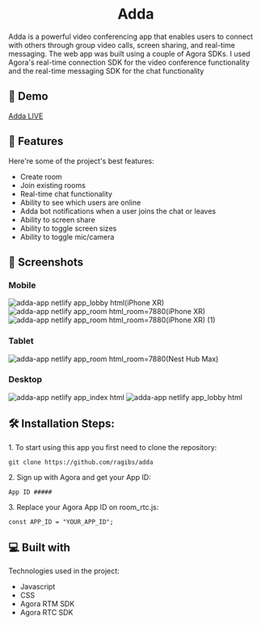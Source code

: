 <h1 align="center" id="title">Adda</h1>

<p id="description">Adda is a powerful video conferencing app that enables users to connect with others through group video calls, screen sharing, and real-time messaging. The web app was built using a couple of Agora SDKs. I used Agora's real-time connection SDK for the video conference functionality and the real-time messaging SDK for the chat functionality</p>

 <h2>🚀 Demo</h2>


[Adda LIVE](https://adda-app.netlify.app)

  
  
<h2>🧐 Features</h2>

Here're some of the project's best features:

*   Create room
*   Join existing rooms
*   Real-time chat functionality
*   Ability to see which users are online
*   Adda bot notifications when a user joins the chat or leaves
*   Ability to screen share
*   Ability to toggle screen sizes 
*   Ability to toggle mic/camera

<h2>📸  Screenshots</h2>

### Mobile
![adda-app netlify app_lobby html(iPhone XR)](https://user-images.githubusercontent.com/108539627/212753077-761697d3-76d3-4b5a-b779-a93fcc170809.png)
![adda-app netlify app_room html_room=7880(iPhone XR)](https://user-images.githubusercontent.com/108539627/212753083-fae7dd18-bcf6-4501-a17c-e696a4b2bfe7.png)
![adda-app netlify app_room html_room=7880(iPhone XR) (1)](https://user-images.githubusercontent.com/108539627/212753090-cbf3b02c-e419-442f-97d1-60829b11a693.png)




### Tablet
![adda-app netlify app_room html_room=7880(Nest Hub Max)](https://user-images.githubusercontent.com/108539627/212753104-65b9d59a-f67b-43bc-8622-09dd7c24abfd.png)


### Desktop

![adda-app netlify app_index html](https://user-images.githubusercontent.com/108539627/212753130-c7cd2be8-fe09-48f5-a5dc-9906e223941f.png)
![adda-app netlify app_lobby html](https://user-images.githubusercontent.com/108539627/212753138-2140eda5-560a-48d5-8f1a-c322637ba5fe.png)


<h2>🛠️ Installation Steps:</h2>

<p>1. To start using this app you first need to clone the repository:</p>

```
git clone https://github.com/ragibs/adda
```

<p>2. Sign up with Agora and get your App ID:</p>

```
App ID #####

```

<p>3. Replace your Agora App ID on room_rtc.js:</p>

```
const APP_ID = "YOUR_APP_ID";
```

  
  
<h2>💻 Built with</h2>

Technologies used in the project:

*   Javascript
*   CSS
*   Agora RTM SDK
*   Agora RTC SDK



